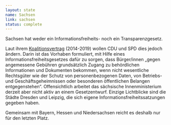 ```yaml
---
layout: state
name: Sachsen
link: sachsen
status: complete
---
```

Sachsen hat weder ein Informationsfreiheits- noch ein Transparenzgesetz.

Laut ihrem <a href="https://www.staatsregierung.sachsen.de/downloads/AKTUELL_Koalitionsvertrag_CDU_SPD_2014-2019.pdf">Koalitionsvertrag</a> (2014-2019) wollen CDU und SPD dies jedoch ändern. Darin ist das Vorhaben formuliert, mit Hilfe eines Informationsfreiheitsgesetzes dafür zu
sorgen, dass Bürger/innen „gegen angemessene Gebühren grundsätzlich Zugang zu behördlichen Informationen und Dokumenten
bekommen, wenn nicht wesentliche Rechtsgüter wie der Schutz von personenbezogenen Daten, von Betriebs- und
Geschäftsgeheimnissen oder besonderen öffentlichen Belangen entgegenstehen“. Offensichtlich arbeitet das sächsische Innenministerium derzeit aber nicht aktiv an einem Gesetzentwurf. Einzige Lichtblicke sind die Städte Dresden und Leipzig, die sich eigene Informationsfreiheitssatzungen gegeben haben.

Gemeinsam mit Bayern, Hessen und Niedersachsen reicht es deshalb nur für den letzten Platz.

